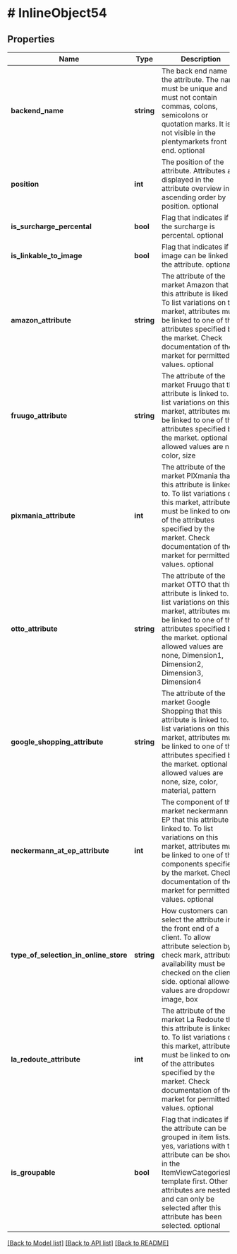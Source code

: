 # # InlineObject54

## Properties

Name | Type | Description | Notes
------------ | ------------- | ------------- | -------------
**backend_name** | **string** | The back end name of the attribute. The name must be unique and must not contain commas, colons, semicolons or quotation marks. It is not visible in the plentymarkets front end. optional | [optional] 
**position** | **int** | The position of the attribute. Attributes are displayed in the attribute overview in ascending order by position. optional | [optional] 
**is_surcharge_percental** | **bool** | Flag that indicates if the surcharge is percental. optional | [optional] 
**is_linkable_to_image** | **bool** | Flag that indicates if an image can be linked to the attribute. optional | [optional] 
**amazon_attribute** | **string** | The attribute of the market Amazon that this attribute is liked to. To list variations on this market, attributes must be linked to one of the attributes specified by the market. Check documentation of the market for permitted values. optional | [optional] 
**fruugo_attribute** | **string** | The attribute of the market Fruugo that this attribute is linked to. To list variations on this market, attributes must be linked to one of the attributes specified by the market. optional allowed values are null, color, size | [optional] 
**pixmania_attribute** | **int** | The attribute of the market PIXmania that this attribute is linked to. To list variations on this market, attributes must be linked to one of the attributes specified by the market. Check documentation of the market for permitted values. optional | [optional] 
**otto_attribute** | **string** | The attribute of the market OTTO that this attribute is linked to. To list variations on this market, attributes must be linked to one of the attributes specified by the market. optional allowed values are none, Dimension1, Dimension2, Dimension3, Dimension4 | [optional] 
**google_shopping_attribute** | **string** | The attribute of the market Google Shopping that this attribute is linked to. To list variations on this market, attributes must be linked to one of the attributes specified by the market. optional allowed values are none, size, color, material, pattern | [optional] 
**neckermann_at_ep_attribute** | **int** | The component of the market neckermann AT EP that this attribute is linked to. To list variations on this market, attributes must be linked to one of the components specified by the market. Check documentation of the market for permitted values. optional | [optional] 
**type_of_selection_in_online_store** | **string** | How customers can select the attribute in the front end of a client. To allow attribute selection by check mark, attribute availability must be checked on the client side. optional allowed values are dropdown, image, box | [optional] 
**la_redoute_attribute** | **int** | The attribute of the market La Redoute that this attribute is linked to. To list variations on this market, attributes must be linked to one of the attributes specified by the market. Check documentation of the market for permitted values. optional | [optional] 
**is_groupable** | **bool** | Flag that indicates if the attribute can be grouped in item lists. If yes, variations with this attribute can be shown in the ItemViewCategoriesList template first. Other attributes are nested and can only be selected after this attribute has been selected. optional | [optional] 

[[Back to Model list]](../../README.md#documentation-for-models) [[Back to API list]](../../README.md#documentation-for-api-endpoints) [[Back to README]](../../README.md)


